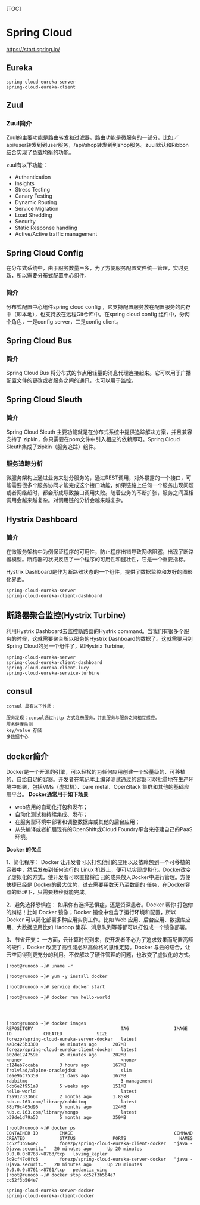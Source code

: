 [TOC]

# Spring Cloud



https://start.spring.io/



## Eureka



```shell
spring-cloud-eureka-server
spring-cloud-eureka-client
```







## Zuul



### Zuul简介

Zuul的主要功能是路由转发和过滤器。路由功能是微服务的一部分，比如／api/user转发到到user服务，/api/shop转发到到shop服务。zuul默认和Ribbon结合实现了负载均衡的功能。

zuul有以下功能：

- Authentication
- Insights
- Stress Testing
- Canary Testing
- Dynamic Routing
- Service Migration
- Load Shedding
- Security
- Static Response handling
- Active/Active traffic management







## Spring Cloud Config

在分布式系统中，由于服务数量巨多，为了方便服务配置文件统一管理，实时更新，所以需要分布式配置中心组件。

### 简介

分布式配置中心组件spring cloud config ，它支持配置服务放在配置服务的内存中（即本地），也支持放在远程Git仓库中。在spring cloud config 
组件中，分两个角色，一是config server，二是config client。



## Spring Cloud Bus



### 简介

Spring Cloud Bus 将分布式的节点用轻量的消息代理连接起来。它可以用于广播配置文件的更改或者服务之间的通讯，也可以用于监控。



## Spring Cloud Sleuth

### 简介

Spring Cloud Sleuth 主要功能就是在分布式系统中提供追踪解决方案，并且兼容支持了 zipkin，你只需要在pom文件中引入相应的依赖即可。Spring Cloud Sleuth集成了zipkin（服务追踪）组件。



### 服务追踪分析

微服务架构上通过业务来划分服务的，通过REST调用，对外暴露的一个接口，可能需要很多个服务协同才能完成这个接口功能，如果链路上任何一个服务出现问题或者网络超时，都会形成导致接口调用失败。随着业务的不断扩张，服务之间互相调用会越来越复杂。对调用链的分析会越来越复杂。





## Hystrix Dashboard

### 简介

在微服务架构中为例保证程序的可用性，防止程序出错导致网络阻塞，出现了断路器模型。断路器的状况反应了一个程序的可用性和健壮性，它是一个重要指标。

Hystrix Dashboard是作为断路器状态的一个组件，提供了数据监控和友好的图形化界面。





```
spring-cloud-eureka-server
spring-cloud-eureka-client-dashboard
```

## 断路器聚合监控(Hystrix Turbine)

利用Hystrix Dashboard去监控断路器的Hystrix command。当我们有很多个服务的时候，这就需要聚合所以服务的Hystrix Dashboard的数据了。这就需要用到Spring Cloud的另一个组件了，即Hystrix Turbine。

```shell
spring-cloud-eureka-server
spring-cloud-eureka-client-dashboard
spring-cloud-eureka-client-lucy
spring-cloud-eureka-service-turbine
```











## consul

```shell
consul 具有以下性质：

服务发现：consul通过http 方式注册服务，并且服务与服务之间相互感应。
服务健康监测
key/value 存储
多数据中心

```





## docker简介

Docker是一个开源的引擎，可以轻松的为任何应用创建一个轻量级的、可移植的、自给自足的容器。开发者在笔记本上编译测试通过的容器可以批量地在生产环境中部署，包括VMs（虚拟机）、bare metal、OpenStack 集群和其他的基础应用平台。 
**Docker通常用于如下场景**

- web应用的自动化打包和发布；
- 自动化测试和持续集成、发布；
- 在服务型环境中部署和调整数据库或其他的后台应用；
- 从头编译或者扩展现有的OpenShift或Cloud Foundry平台来搭建自己的PaaS环境。

**Docker 的优点**

1、简化程序： 
Docker 让开发者可以打包他们的应用以及依赖包到一个可移植的容器中，然后发布到任何流行的 Linux 机器上，便可以实现虚拟化。Docker改变了虚拟化的方式，使开发者可以直接将自己的成果放入Docker中进行管理。方便快捷已经是 Docker的最大优势，过去需要用数天乃至数周的 任务，在Docker容器的处理下，只需要数秒就能完成。

2、避免选择恐惧症： 
如果你有选择恐惧症，还是资深患者。Docker 帮你 打包你的纠结！比如 Docker 镜像；Docker 镜像中包含了运行环境和配置，所以 Docker 可以简化部署多种应用实例工作。比如 Web 应用、后台应用、数据库应用、大数据应用比如 Hadoop 集群、消息队列等等都可以打包成一个镜像部署。

3、节省开支： 
一方面，云计算时代到来，使开发者不必为了追求效果而配置高额的硬件，Docker 改变了高性能必然高价格的思维定势。Docker 与云的结合，让云空间得到更充分的利用。不仅解决了硬件管理的问题，也改变了虚拟化的方式。



```shell
[root@runoob ~]# uname -r

[root@runoob ~]# yum -y install docker

[root@runoob ~]# service docker start

[root@runoob ~]# docker run hello-world




[root@runoob ~]# docker images  
REPOSITORY                                 TAG                 IMAGE ID            CREATED             SIZE
forezp/spring-cloud-eureka-server-docker   latest              aa0c425b3300        44 minutes ago      207MB
forezp/spring-cloud-eureka-client-docker   latest              a02de124759e        45 minutes ago      202MB
<none>                                     <none>              c124eb7ccaba        3 hours ago         167MB
frolvlad/alpine-oraclejdk8                 slim                ceae9ac75359        11 days ago         167MB
rabbitmq                                   3-management        6cb6e2f951a8        5 weeks ago         151MB
hello-world                                latest              f2a91732366c        2 months ago        1.85kB
hub.c.163.com/library/rabbitmq             latest              88b79c465d96        5 months ago        124MB
hub.c.163.com/library/mongo                latest              b39de1d79a53        5 months ago        359MB

[root@runoob ~]# docker ps 
CONTAINER ID        IMAGE                                      COMMAND                  CREATED             STATUS              PORTS                    NAMES
cc52f3b564e7        forezp/spring-cloud-eureka-client-docker   "java -Djava.securit…"   20 minutes ago      Up 20 minutes       0.0.0.0:8763->8763/tcp   loving_kepler
5d9cf47c0fc6        forezp/spring-cloud-eureka-server-docker   "java -Djava.securit…"   20 minutes ago      Up 20 minutes       0.0.0.0:8761->8761/tcp   pedantic_wing
[root@runoob ~]# docker stop cc52f3b564e7
cc52f3b564e7

```







```shell
spring-cloud-eureka-server-docker
spring-cloud-eureka-client-docker
```

